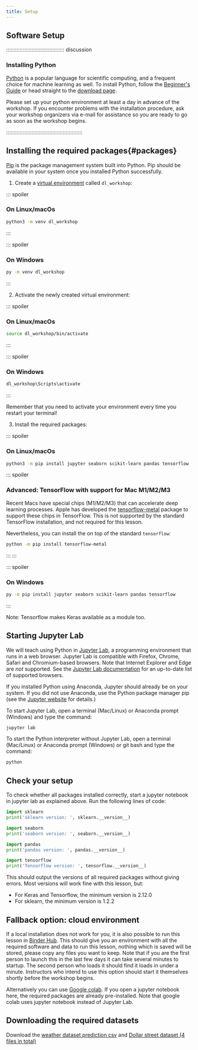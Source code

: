 ```yaml
---
title: Setup
---
```

## Software Setup

::::::::::::::::::::::::::::::::::::::: discussion

### Installing Python

[Python][python] is a popular language for scientific computing, and a frequent choice
for machine learning as well. 
To install Python, follow the [Beginner's Guide](https://wiki.python.org/moin/BeginnersGuide/Download) or head straight to the [download page](https://www.python.org/downloads/).

Please set up your python environment at least a day in advance of the workshop.
If you encounter problems with the installation procedure, ask your workshop organizers via e-mail for assistance so
you are ready to go as soon as the workshop begins.

:::::::::::::::::::::::::::::::::::::::::::::::::::

## Installing the required packages{#packages}

[Pip](https://pip.pypa.io/en/stable/) is the package management system built into Python.
Pip should be available in your system once you installed Python successfully.

1. Create a [virtual environment](https://packaging.python.org/en/latest/guides/installing-using-pip-and-virtual-environments/#create-and-use-virtual-environments) called `dl_workshop`:

::: spoiler

### On Linux/macOs

```bash
python3 -m venv dl_workshop
```

:::

::: spoiler

### On Windows

```bash
py -m venv dl_workshop
```

:::

2. Activate the newly created virtual environment:

::: spoiler

### On Linux/macOs

```bash
source dl_workshop/bin/activate
```

:::

::: spoiler

### On Windows

```bash
dl_workshop\Scripts\activate
```

:::

Remember that you need to activate your environment every time you restart your terminal!


3. Install the required packages:

::: spoiler

### On Linux/macOs

```bash
python3 -m pip install jupyter seaborn scikit-learn pandas tensorflow
```

::: spoiler

### Advanced: TensorFlow with support for Mac M1/M2/M3

Recent Macs have special chips (M1/M2/M3) that can accelerate deep learning processes.
Apple has developed the [tensorflow-metal](https://developer.apple.com/metal/tensorflow-plugin/) package to support these chips in TensorFlow.
This is not supported by the standard TensorFlow installation, and not required for this lesson.

Nevertheless, you can install the on top of the standard `tensorflow`:

```bash
python -m pip install tensorflow-metal
```

:::
:::

::: spoiler

### On Windows

```bash
py -m pip install jupyter seaborn scikit-learn pandas tensorflow
```

:::

Note: Tensorflow makes Keras available as a module too.

## Starting Jupyter Lab

We will teach using Python in [Jupyter Lab][jupyter], a programming environment that runs in a web browser.
Jupyter Lab is compatible with Firefox, Chrome, Safari and Chromium-based browsers.
Note that Internet Explorer and Edge are *not* supported.
See the [Jupyter Lab documentation](https://jupyterlab.readthedocs.io/en/latest/getting_started/accessibility.html#compatibility-with-browsers-and-assistive-technology) for an up-to-date list of supported browsers.

If you installed Python using Anaconda, Jupyter should already be on your system. If
you did not use Anaconda, use the Python package manager pip
(see the [Jupyter website][jupyter-install] for details.)

To start Jupyter Lab, open a terminal (Mac/Linux) or Anaconda prompt (Windows) and type the command:

```bash
jupyter lab
```

To start the Python interpreter without Jupyter Lab, open a terminal (Mac/Linux) or Anaconda prompt (Windows)
or git bash and type the command:

```bash
python
```

## Check your setup
To check whether all packages installed correctly, start a jupyter notebook in jupyter lab as
explained above. Run the following lines of code:
```python
import sklearn
print('sklearn version: ', sklearn.__version__)

import seaborn
print('seaborn version: ', seaborn.__version__)

import pandas
print('pandas version: ', pandas.__version__)

import tensorflow
print('Tensorflow version: ', tensorflow.__version__)
```

This should output the versions of all required packages without giving errors.
Most versions will work fine with this lesson, but:
- For Keras and Tensorflow, the minimum version is 2.12.0
- For sklearn, the minimum version is 1.2.2

## Fallback option: cloud environment
If a local installation does not work for you, it is also possible to run this lesson in [Binder Hub](https://mybinder.org/v2/gh/carpentries-incubator/deep-learning-intro/scaffolds). This should give you an environment with all the required software and data to run this lesson, nothing which is saved will be stored, please copy any files you want to keep. Note that if you are the first person to launch this in the last few days it can take several minutes to startup. The second person who loads it should find it loads in under a minute. Instructors who intend to use this option should start it themselves shortly before the workshop begins.

Alternatively you can use [Google colab](https://colab.research.google.com/). If you open a jupyter notebook here, the required packages are already pre-installed. Note that google colab uses jupyter notebook instead of Jupyter Lab.

## Downloading the required datasets

Download the [weather dataset prediction csv][weatherdata] and [Dollar street dataset (4 files in total)][dollar-street]

[anaconda]: https://www.anaconda.com/products/individual
[anaconda-distribution]: https://www.anaconda.com/products/distribution
[dollar-street]: https://zenodo.org/api/records/10970014/files-archive
[jupyter]: http://jupyter.org/
[jupyter-install]: http://jupyter.readthedocs.io/en/latest/install.html#optional-for-experienced-python-developers-installing-jupyter-with-pip
[python]: https://python.org
[video-mac]: https://www.youtube.com/watch?v=TcSAln46u9U
[video-windows]: https://www.youtube.com/watch?v=xxQ0mzZ8UvA
[penguindata]: https://zenodo.org/record/3960218/files/allisonhorst/palmerpenguins-v0.1.0.zip?download=1
[weatherdata]: https://zenodo.org/record/5071376/files/weather_prediction_dataset_light.csv?download=1
[weatherbbqdata]: https://zenodo.org/record/4980359/files/weather_prediction_bbq_labels.csv?download=1



